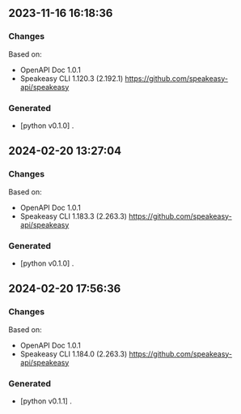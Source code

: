 

## 2023-11-16 16:18:36
### Changes
Based on:
- OpenAPI Doc 1.0.1 
- Speakeasy CLI 1.120.3 (2.192.1) https://github.com/speakeasy-api/speakeasy
### Generated
- [python v0.1.0] .

## 2024-02-20 13:27:04
### Changes
Based on:
- OpenAPI Doc 1.0.1 
- Speakeasy CLI 1.183.3 (2.263.3) https://github.com/speakeasy-api/speakeasy
### Generated
- [python v0.1.0] .

## 2024-02-20 17:56:36
### Changes
Based on:
- OpenAPI Doc 1.0.1 
- Speakeasy CLI 1.184.0 (2.263.3) https://github.com/speakeasy-api/speakeasy
### Generated
- [python v0.1.1] .